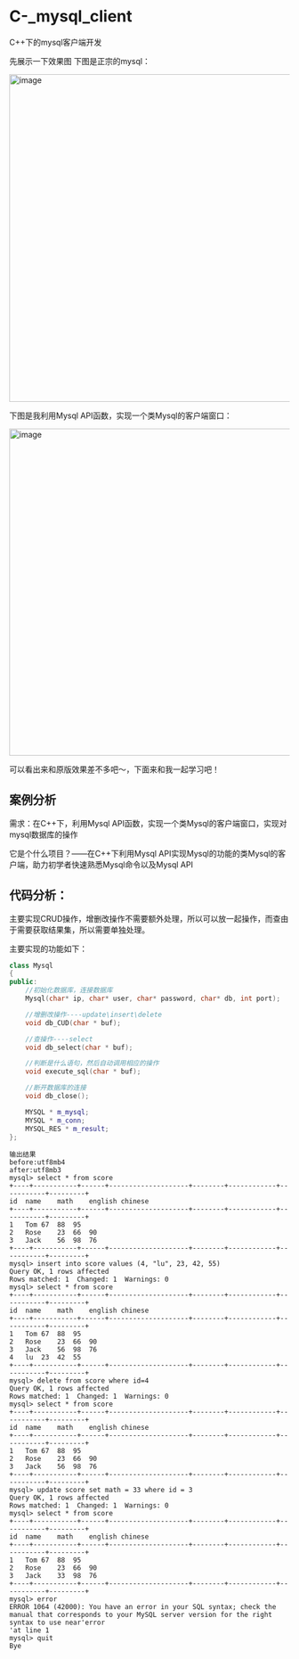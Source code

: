 # C-_mysql_client
C++下的mysql客户端开发

先展示一下效果图
下图是正宗的mysql：

<img width="588" alt="image" src="https://user-images.githubusercontent.com/77431730/198860488-62d1ad0d-cf6c-41f8-9db8-e736d13460ac.png">

下图是我利用Mysql API函数，实现一个类Mysql的客户端窗口：

<img width="587" alt="image" src="https://user-images.githubusercontent.com/77431730/198860577-de15b2c1-2fdd-4369-bd37-7cc02ed4f62b.png">

可以看出来和原版效果差不多吧～，下面来和我一起学习吧！

## 案例分析
需求：在C++下，利用Mysql API函数，实现一个类Mysql的客户端窗口，实现对mysql数据库的操作

它是个什么项目？——在C++下利用Mysql API实现Mysql的功能的类Mysql的客户端，助力初学者快速熟悉Mysql命令以及Mysql API

## 代码分析：
主要实现CRUD操作，增删改操作不需要额外处理，所以可以放一起操作，而查由于需要获取结果集，所以需要单独处理。

主要实现的功能如下：
```cpp
class Mysql
{
public:
    //初始化数据库，连接数据库
    Mysql(char* ip, char* user, char* password, char* db, int port);

    //增删改操作----update\insert\delete
    void db_CUD(char * buf);

    //查操作----select
    void db_select(char * buf);

    //判断是什么语句，然后自动调用相应的操作
    void execute_sql(char * buf);

    //断开数据库的连接
    void db_close();

    MYSQL * m_mysql;
    MYSQL * m_conn;
    MYSQL_RES * m_result;
};

```

```
输出结果
before:utf8mb4
after:utf8mb3
mysql> select * from score
+----+-----------+------+--------------------+--------+------------+-----------+---------+
id	name	math	english	chinese	
+----+-----------+------+--------------------+--------+------------+-----------+---------+
1	Tom	67	88	95	
2	Rose	23	66	90	
3	Jack	56	98	76	
+----+-----------+------+--------------------+--------+------------+-----------+---------+
mysql> insert into score values (4, "lu", 23, 42, 55)                       
Query OK, 1 rows affected
Rows matched: 1  Changed: 1  Warnings: 0
mysql> select * from score
+----+-----------+------+--------------------+--------+------------+-----------+---------+
id	name	math	english	chinese	
+----+-----------+------+--------------------+--------+------------+-----------+---------+
1	Tom	67	88	95	
2	Rose	23	66	90	
3	Jack	56	98	76	
4	lu	23	42	55	
+----+-----------+------+--------------------+--------+------------+-----------+---------+
mysql> delete from score where id=4
Query OK, 1 rows affected
Rows matched: 1  Changed: 1  Warnings: 0
mysql> select * from score
+----+-----------+------+--------------------+--------+------------+-----------+---------+
id	name	math	english	chinese	
+----+-----------+------+--------------------+--------+------------+-----------+---------+
1	Tom	67	88	95	
2	Rose	23	66	90	
3	Jack	56	98	76	
+----+-----------+------+--------------------+--------+------------+-----------+---------+
mysql> update score set math = 33 where id = 3
Query OK, 1 rows affected
Rows matched: 1  Changed: 1  Warnings: 0
mysql> select * from score
+----+-----------+------+--------------------+--------+------------+-----------+---------+
id	name	math	english	chinese	
+----+-----------+------+--------------------+--------+------------+-----------+---------+
1	Tom	67	88	95	
2	Rose	23	66	90	
3	Jack	33	98	76	
+----+-----------+------+--------------------+--------+------------+-----------+---------+
mysql> error
ERROR 1064 (42000): You have an error in your SQL syntax; check the manual that corresponds to your MySQL server version for the right syntax to use near'error
'at line 1
mysql> quit
Bye
